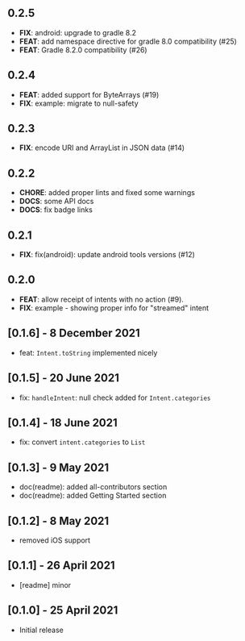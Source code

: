 ## 0.2.5

* **FIX**: android: upgrade to gradle 8.2
* **FEAT**: add namespace directive for gradle 8.0 compatibility (#25)
* **FEAT**: Gradle 8.2.0 compatibility (#26)

## 0.2.4

 * **FEAT**: added support for ByteArrays (#19)
 * **FIX**: example: migrate to null-safety

## 0.2.3

 * **FIX**: encode URI and ArrayList in JSON data (#14)

## 0.2.2

 * **CHORE**: added proper lints and fixed some warnings
 * **DOCS**: some API docs
 * **DOCS**: fix badge links

## 0.2.1

 * **FIX**: fix(android): update android tools versions (#12)

## 0.2.0

 * **FEAT**: allow receipt of intents with no action (#9).
 * **FIX**: example - showing proper info for "streamed" intent

## [0.1.6] - 8 December 2021

* feat: `Intent.toString` implemented nicely

## [0.1.5] - 20 June 2021

* fix: `handleIntent`: null check added for `Intent.categories`

## [0.1.4] - 18 June 2021

* fix: convert `intent.categories` to `List`

## [0.1.3] - 9 May 2021

* doc(readme): added all-contributors section
* doc(readme): added Getting Started section

## [0.1.2] - 8 May 2021

* removed iOS support

## [0.1.1] - 26 April 2021

* [readme] minor

## [0.1.0] - 25 April 2021

* Initial release
